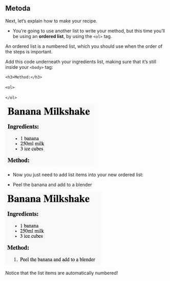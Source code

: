 ## Metoda

Next, let’s explain how to make your recipe.

+ You’re going to use another list to write your method, but this time you’ll be using an **ordered list**, by using the `<ol>` tag.

An ordered list is a numbered list, which you should use when the order of the steps is important.

Add this code underneath your ingredients list, making sure that it’s still inside your `<body>` tag:

    <h3>Method:</h3>
    
    <ol>
    
    </ol>
    

![zrzut ekranu](images/recipe-method.png)

+ Now you just need to add list items into your new ordered list:

    <li>Peel the banana and add to a blender</li>
    

![zrzut ekranu](images/recipe-ol.png)

Notice that the list items are automatically numbered!